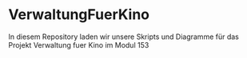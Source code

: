# VerwaltungFuerKino

In diesem Repository laden wir unsere Skripts und Diagramme für das Projekt Verwaltung fuer Kino im Modul 153
